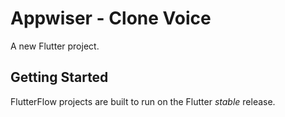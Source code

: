 # Appwiser - Clone Voice

A new Flutter project.

## Getting Started

FlutterFlow projects are built to run on the Flutter _stable_ release.

